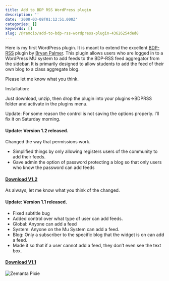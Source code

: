 ```yaml
---
title: Add to BDP RSS WordPress plugin
description: ''
date: '2008-03-08T01:12:51.000Z'
categories: []
keywords: []
slug: /@ramcio/add-to-bdp-rss-wordpress-plugin-43626254ded8
---
```


Here is my first WordPress plugin. It is meant to extend the excellent [BDP-RSS](http://www.ozpolitics.info/blog/?p=87) plugin by [Bryan Palmer](http://www.ozpolitics.info/blog/). This plugin allows users who are logged in to a WordPress MU system to add feeds to the BDP-RSS feed aggregator from the sidebar. It is primarily designed to allow students to add the feed of their own blog to a class aggregate blog.

Please let me know what you think.

Installation:

Just download, unzip, then drop the plugin into your plugins->BDPRSS folder and activate in the plugins menu.

Update: For some reason the control is not saving the options properly. I’ll fix it on Saturday morning.

#### Update: Version 1.2 released.

Changed the way that permissions work.

*   Simplified things by only allowing registers users of the community to add their feeds.
*   Gave admin the option of password protecting a blog so that only users who know the password can add feeds

#### [Download V1.2](http://www.andremalan.org/site/wp-content/uploads/2008/07/widget_addbdprss.zip)

As always, let me know what you think of the changed.

#### Update: Version 1.1 released.

*   Fixed subtitle bug
*   Added control over what type of user can add feeds.
*   Global: Anyone can add a feed
*   System: Anyone on the Mu System can add a feed.
*   Blog: Only a subscriber to the specific blog that the widget is on can add a feed.
*   Made it so that if a user cannot add a feed, they don’t even see the text box.

#### [Download V1.1](http://www.andremalan.org/site/wp-content/uploads/2008/04/widget_addbdprssphp.zip)

![Zemanta Pixie](https://cdn-images-1.medium.com/max/800/0*SOtIOuBPiignbNmM.)